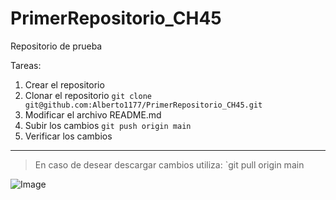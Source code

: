 # PrimerRepositorio_CH45
Repositorio de prueba

Tareas:
1. Crear el repositorio
2. Clonar el repositorio
` git clone git@github.com:Alberto1177/PrimerRepositorio_CH45.git `
3. Modificar el archivo README.md
4. Subir los cambios
` git push origin main `
5. Verificar los cambios

---

> En caso de desear descargar cambios utiliza:
`git pull origin main

![Image](https://github.com/fluidicon.png)